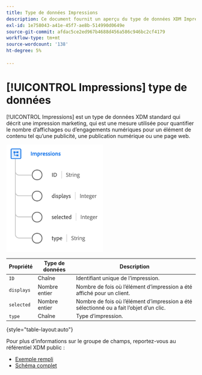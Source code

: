 ```yaml
---
title: Type de données Impressions
description: Ce document fournit un aperçu du type de données XDM Impressions.
exl-id: 1e758043-a41e-45f7-ae8b-514990d0649e
source-git-commit: afdac5ce2ed967b4688d456a586c946bc2cf4179
workflow-type: tm+mt
source-wordcount: '138'
ht-degree: 5%

---
```


# [!UICONTROL Impressions] type de données

[!UICONTROL Impressions] est un type de données XDM standard qui décrit une impression marketing, qui est une mesure utilisée pour quantifier le nombre d’affichages ou d’engagements numériques pour un élément de contenu tel qu’une publicité, une publication numérique ou une page web.

![](../images/data-types/impressions.png)

| Propriété | Type de données | Description |
| --- | --- | --- |
| `ID` | Chaîne | Identifiant unique de l’impression. |
| `displays` | Nombre entier | Nombre de fois où l’élément d’impression a été affiché pour un client. |
| `selected` | Nombre entier | Nombre de fois où l’élément d’impression a été sélectionné ou a fait l’objet d’un clic. |
| `type` | Chaîne | Type d’impression. |

{style="table-layout:auto"}

Pour plus d’informations sur le groupe de champs, reportez-vous au référentiel XDM public :

* [Exemple rempli](https://github.com/adobe/xdm/blob/master/components/datatypes/industry-verticals/impressions.example.1.json)
* [Schéma complet](https://github.com/adobe/xdm/blob/master/components/datatypes/industry-verticals/impressions.schema.json)

